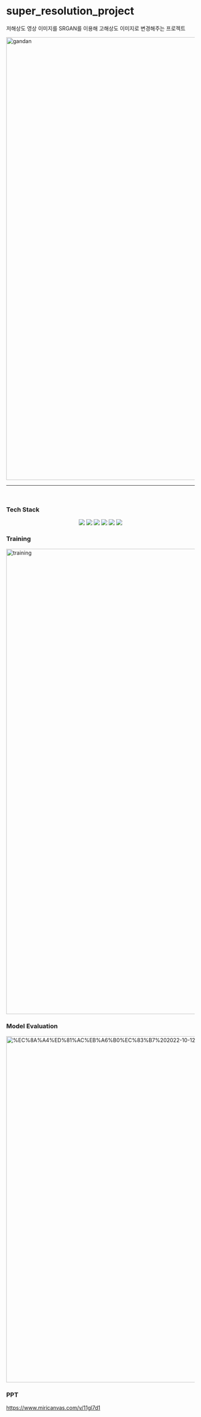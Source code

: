 # super_resolution_project
저해상도 영상 이미지를 SRGAN를 이용해 고해상도 이미지로 변경해주는 프로젝트 

<img width="1183" alt="gandan" src="https://user-images.githubusercontent.com/59727077/188301569-b1dedbe7-8db4-43fb-9851-81c494db6e6b.png">

<Hr>
<br>
  
### Tech Stack
<div align =center> 
  <img src="https://img.shields.io/badge/Python-3776AB?style=for-the-badge&logo=Python&logoColor=white">
  <img src="https://img.shields.io/badge/Tensorflow-FF6F00?style=for-the-badge&logo=Tensorflow&logoColor=white"/>
  <img src="https://img.shields.io/badge/Keras-D00000?style=for-the-badge&logo=Keras&logoColor=white"/>
  <img src="https://img.shields.io/badge/NumPy-013243?style=for-the-badge&logo=NumPy&logoColor=white">
  <img src="https://img.shields.io/badge/OpenCV-5C3EE8?style=for-the-badge&logo=OpenCV&logoColor=white">
  <img src="https://img.shields.io/badge/Selenium-43B02A?style=for-the-badge&logo=Selenium&logoColor=white">
</div>


### Training
<img width="1243" alt="training" src="https://user-images.githubusercontent.com/59727077/195264165-f387a71d-92ea-47e1-b381-ab4777e76271.png">
  
  
### Model Evaluation
<img width="925" alt="%EC%8A%A4%ED%81%AC%EB%A6%B0%EC%83%B7%202022-10-12%20%EC%98%A4%ED%9B%84%202 48 54" src="https://user-images.githubusercontent.com/59727077/195264342-38fb67d6-2381-4259-932a-f9788bd83c82.png">

  
### PPT
https://www.miricanvas.com/v/11gl7d1
